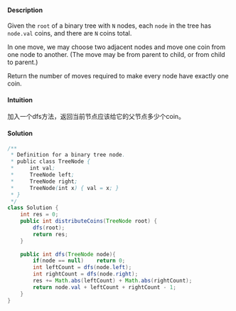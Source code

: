 #### Description

Given the `root` of a binary tree with `N` nodes, each `node` in the tree has `node.val` coins, and there are `N` coins total.

In one move, we may choose two adjacent nodes and move one coin from one node to another. (The move may be from parent to child, or from child to parent.)

Return the number of moves required to make every node have exactly one coin.



#### Intuition

加入一个dfs方法，返回当前节点应该给它的父节点多少个coin。



#### Solution

```java
/**
 * Definition for a binary tree node.
 * public class TreeNode {
 *     int val;
 *     TreeNode left;
 *     TreeNode right;
 *     TreeNode(int x) { val = x; }
 * }
 */
class Solution {
    int res = 0;
    public int distributeCoins(TreeNode root) {
        dfs(root);
        return res;
    }
    
    public int dfs(TreeNode node){
        if(node == null)    return 0;
        int leftCount = dfs(node.left);
        int rightCount = dfs(node.right);
        res += Math.abs(leftCount) + Math.abs(rightCount);
        return node.val + leftCount + rightCount - 1;
    }
}
```

